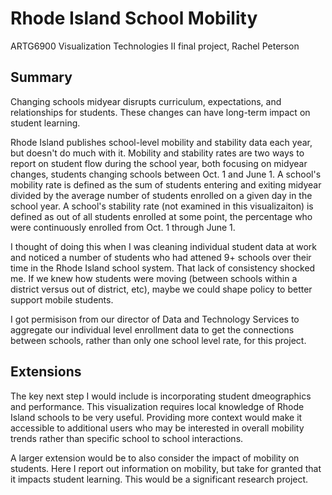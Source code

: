 # Rhode Island School Mobility

ARTG6900 Visualization Technologies II final project, Rachel Peterson



## Summary

Changing schools midyear disrupts curriculum, expectations, and relationships for students. These changes can have long-term impact on student learning.

Rhode Island publishes school-level mobility and stability data each year, but doesn't do much with it. Mobility and stability rates are two ways to report on student flow during the school year, both focusing on midyear changes, students changing schools between Oct. 1 and June 1. A school's mobility rate is defined as the sum of students entering and exiting midyear divided by the average number of students enrolled on a given day in the school year. A school's stability rate (not examined in this visualizaiton) is defined as out of all students enrolled at some point, the percentage who were continuously enrolled from Oct. 1 through June 1.

I thought of doing this when I was cleaning individual student data at work and noticed a number of students who had attened 9+ schools over their time in the Rhode Island school system. That lack of consistency shocked me. If we knew how students were moving (between schools within a district versus out of district, etc), maybe we could shape policy to better support mobile students.

I got permisison from our director of Data and Technology Services to aggregate our individual level enrollment data to get the connections between schools, rather than only one school level rate, for this project.



## Extensions
    
The key next step I would include is incorporating student dmeographics and performance. This visualization requires local knowledge of Rhode Island schools to be very useful. Providing more context would make it accessible to additional users who may be interested in overall mobility trends rather than specific school to school interactions.

A larger extension would be to also consider the impact of mobility on students. Here I report out information on mobility, but take for granted that it impacts student learning. This would be a significant research project. 

